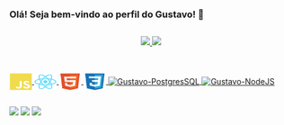 ### Olá! Seja bem-vindo ao perfil do Gustavo! 👋

##

<div align="center">
  <a href="https://github.com/GustavoMachadoResende">
  <img
     height="180em"
     src="https://github-readme-stats.vercel.app/api?username=GustavoMachadoResende&show_icons=true&theme=dracula&include_all_commits=true&count_private=true"
  />
  <img
    height="180em" src="https://github-readme-stats.vercel.app/api/top-langs/?username=GustavoMachadoResende&layout=compact&langs_count=7&theme=dracula"
  />
</div>
  
  ##
  
<div style="display: inline_block"><br>
  <img align="center" alt="Gustavo-Js" height="30" width="40" src="https://raw.githubusercontent.com/devicons/devicon/master/icons/javascript/javascript-plain.svg">
  <img align="center" alt="Gustavo-React" height="30" width="40" src="https://raw.githubusercontent.com/devicons/devicon/master/icons/react/react-original.svg">
  <img align="center" alt="Gustavo-HTML" height="30" width="40" src="https://raw.githubusercontent.com/devicons/devicon/master/icons/html5/html5-original.svg">
  <img align="center" alt="Gustavo-CSS" height="30" width="40" src="https://raw.githubusercontent.com/devicons/devicon/master/icons/css3/css3-original.svg">
  <img align="center" alt="Gustavo-PostgresSQL" height="30" width="40" src="https://cdn.jsdelivr.net/gh/devicons/devicon/icons/postgresql/postgresql-plain-wordmark.svg">
  <img align="center" alt="Gustavo-NodeJS" height="30" width="40" src="https://cdn.jsdelivr.net/gh/devicons/devicon/icons/nodejs/nodejs-plain.svg"         
</div>
  
  ## 
  
  <div>
  <a href="https://instagram.com/gustavoresendee_" target="_blank"><img src="https://img.shields.io/badge/-Instagram-%23E4405F?style=for-the-badge&logo=instagram&logoColor=white" target="_blank"></a>
  <a href = "mailto:gustqvomachadoresende@gmail.com"><img src="https://img.shields.io/badge/-Gmail-%23333?style=for-the-badge&logo=gmail&logoColor=white" target="_blank"></a>
  <a href="https://www.linkedin.com/in/gustavo-machado-resende/" target="_blank"><img src="https://img.shields.io/badge/-LinkedIn-%230077B5?style=for-the-badge&logo=linkedin&logoColor=white" target="_blank"></a>
  </div>
